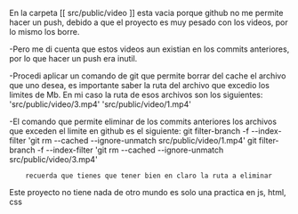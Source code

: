 En la carpeta [[ src/public/video ]] esta vacia porque github no me permite hacer un push, debido a que el proyecto es muy pesado con los videos, por lo mismo los borre.

-Pero me di cuenta que estos videos aun existian en los commits anteriores, por lo que hacer un push era inutil.

-Procedi aplicar un comando de git que permite borrar del cache el archivo que uno desea, es importante saber la ruta del archivo que excedio los limites de Mb. En mi caso la ruta de esos archivos son los siguientes: 
    'src/public/video/3.mp4'
    'src/public/video/1.mp4'

-El comando que permite eliminar de los commits anteriores los archivos que exceden el limite en github es el siguiente:
    git filter-branch -f --index-filter 'git rm --cached --ignore-unmatch src/public/video/1.mp4'
    git filter-branch -f --index-filter 'git rm --cached --ignore-unmatch src/public/video/3.mp4'

        recuerda que tienes que tener bien en claro la ruta a eliminar

Este proyecto no tiene nada de otro mundo es solo una practica en js, html, css
